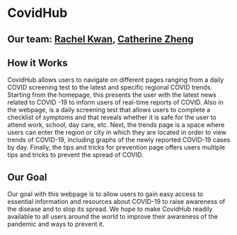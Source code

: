 # CovidHub
## Our team: [Rachel Kwan](https://github.com/rkwan05), [Catherine Zheng](https://github.com/Catou-Z)

## How it Works
CovidHub allows users to navigate on different pages ranging from a daily COVID screening test to the latest and specific regional COVID trends. Starting from the homepage, this presents the user with the latest news related to COVID -19 to inform users of real-time reports of COVID. Also in the webpage, is a daily screening test that allows users to complete a checklist of symptoms and that reveals whether it is safe for the user to attend work, school, day care, etc. Next, the trends page is a space where users can enter the region or city in which they are located in order to view trends of COVID-19, including graphs of the newly reported COVID-19 cases by day. Finally, the tips and tricks for prevention page offers users multiple tips and tricks to prevent the spread of COVID.

## Our Goal
Our goal with this webpage is to allow users to gain easy access to essential information and resources about COVID-19 to raise awareness of the disease and to stop its spread. We hope to make CovidHub readily available to all users around the world to improve their awareness of the pandemic and ways to prevent it. 
